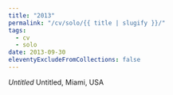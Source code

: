 ```yaml
---
title: "2013"
permalink: "/cv/solo/{{ title | slugify }}/"
tags:
  - cv
  - solo
date: 2013-09-30
eleventyExcludeFromCollections: false
---
```


<em>Untitled</em> Untitled, Miami, USA